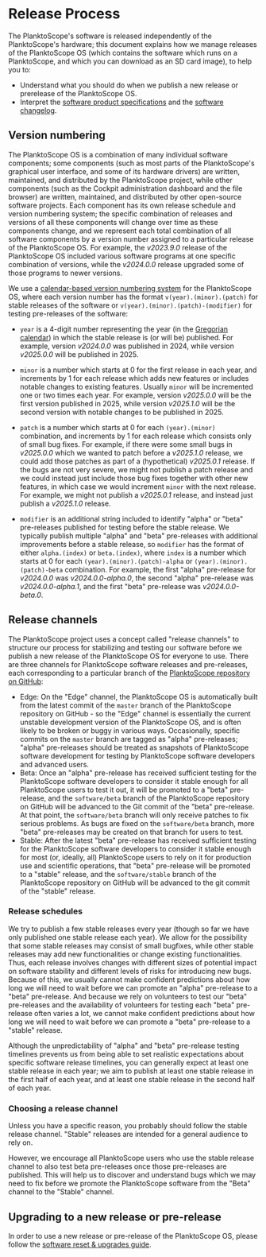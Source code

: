 # Release Process

The PlanktoScope's software is released independently of the PlanktoScope's hardware; this document explains how we manage releases of the PlanktoScope OS (which contains the software which runs on a PlanktoScope, and which you can download as an SD card image), to help you to:

- Understand what you should do when we publish a new release or prerelease of the PlanktoScope OS.
- Interpret the [software product specifications](./product-specs.md) and the [software changelog](./changelog.md).

## Version numbering

The PlanktoScope OS is a combination of many individual software components; some components (such as most parts of the PlanktoScope's graphical user interface, and some of its hardware drivers) are written, maintained, and distributed by the PlanktoScope project, while other components (such as the Cockpit administration dashboard and the file browser) are written, maintained, and distributed by other open-source software projects. Each component has its own release schedule and version numbering system; the specific combination of releases and versions of all these components will change over time as these components change, and we represent each total combination of all software components by a version number assigned to a particular release of the PlanktoScope OS. For example, the *v2023.9.0* release of the PlanktoScope OS included various software programs at one specific combination of versions, while the *v2024.0.0* release upgraded some of those programs to newer versions.

We use a [calendar-based version numbering system](https://calver.org/) for the PlanktoScope OS, where each version number has the format `v(year).(minor).(patch)` for stable releases of the software or `v(year).(minor).(patch)-(modifier)` for testing pre-releases of the software:

- `year` is a 4-digit number representing the year (in the [Gregorian calendar](https://en.wikipedia.org/wiki/Gregorian_calendar)) in which the stable release is (or will be) published. For example, version *v2024.0.0* was published in 2024, while version *v2025.0.0* will be published in 2025.

- `minor` is a number which starts at 0 for the first release in each year, and increments by 1 for each release which adds new features or includes notable changes to existing features. Usually `minor` will be incremented one or two times each year. For example, version *v2025.0.0* will be the first version published in 2025, while version *v2025.1.0* will be the second version with notable changes to be published in 2025.

- `patch` is a number which starts at 0 for each `(year).(minor)` combination, and increments by 1 for each release which consists only of small bug fixes. For example, if there were some small bugs in *v2025.0.0* which we wanted to patch before a *v2025.1.0* release, we could add those patches as part of a (hypothetical) *v2025.0.1* release. If the bugs are not very severe, we might not publish a patch release and we could instead just include those bug fixes together with other new features, in which case we would increment `minor` with the next release. For example, we might not publish a *v2025.0.1* release, and instead just publish a *v2025.1.0* release.

- `modifier` is an additional string included to identify "alpha" or "beta" pre-releases published for testing before the stable release. We typically publish multiple "alpha" and "beta" pre-releases with additional improvements before a stable release, so `modifier` has the format of either `alpha.(index)` or `beta.(index)`, where `index` is a number which starts at 0 for each `(year).(minor).(patch)-alpha` or `(year).(minor).(patch)-beta` combination. For example, the first "alpha" pre-release for *v2024.0.0* was *v2024.0.0-alpha.0*, the second "alpha" pre-release was *v2024.0.0-alpha.1*, and the first "beta" pre-release was *v2024.0.0-beta.0*.

## Release channels

The PlanktoScope project uses a concept called "release channels" to structure our process for stabilizing and testing our software before we publish a new release of the PlanktoScope OS for everyone to use. There are three channels for PlanktoScope software releases and pre-releases, each corresponding to a particular branch of the [PlanktoScope repository on GitHub](https://github.com/PlanktoScope/PlanktoScope):

- Edge: On the "Edge" channel, the PlanktoScope OS is automatically built from the latest commit of the `master` branch of the PlanktoScope repository on GitHub - so the "Edge" channel is essentially the current unstable development version of the PlanktoScope OS, and is often likely to be broken or buggy in various ways. Occasionally, specific commits on the `master` branch are tagged as "alpha" pre-releases; "alpha" pre-releases should be treated as snapshots of PlanktoScope software development for testing by PlanktoScope software developers and advanced users.
- Beta: Once an "alpha" pre-release has received sufficient testing for the PlanktoScope software developers to consider it stable enough for all PlanktoScope users to test it out, it will be promoted to a "beta" pre-release, and the `software/beta` branch of the PlanktoScope repository on GitHub will be advanced to the Git commit of the "beta" pre-release. At that point, the `software/beta` branch will only receive patches to fix serious problems. As bugs are fixed on the `software/beta` branch, more "beta" pre-releases may be created on that branch for users to test.
- Stable: After the latest "beta" pre-release has received sufficient testing for the PlanktoScope software developers to consider it stable enough for most (or, ideally, all) PlanktoScope users to rely on it for production use and scientific operations, that "beta" pre-release will be promoted to a "stable" release, and the `software/stable` branch of the PlanktoScope repository on GitHub will be advanced to the git commit of the "stable" release.

### Release schedules

We try to publish a few stable releases every year (though so far we have only published one stable release each year). We allow for the possibility that some stable releases may consist of small bugfixes, while other stable releases may add new functionalities or change existing functionalities. Thus, each release involves changes with different sizes of potential impact on software stability and different levels of risks for introducing new bugs. Because of this, we usually cannot make confident predictions about how long we will need to wait before we can promote an "alpha" pre-release to a "beta" pre-release. And because we rely on volunteers to test our "beta" pre-releases and the availability of volunteers for testing each "beta" pre-release often varies a lot, we cannot make confident predictions about how long we will need to wait before we can promote a "beta" pre-release to a "stable" release.

Although the unpredictability of "alpha" and "beta" pre-release testing timelines prevents us from being able to set realistic expectations about specific software release timelines, you can generally expect at least one stable release in each year; we aim to publish at least one stable release in the first half of each year, and at least one stable release in the second half of each year.

### Choosing a release channel

Unless you have a specific reason, you probably should follow the stable release channel. "Stable" releases are intended for a general audience to rely on.

However, we encourage all PlanktoScope users who use the stable release channel to also test beta pre-releases once those pre-releases are published. This will help us to discover and understand bugs which we may need to fix before we promote the PlanktoScope software from the "Beta" channel to the "Stable" channel.

## Upgrading to a new release or pre-release

In order to use a new release or pre-release of the PlanktoScope OS, please follow the [software reset & upgrades guide](../../operation/software-upgrades.md).
